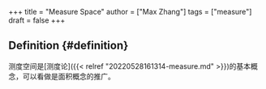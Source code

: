 +++
title = "Measure Space"
author = ["Max Zhang"]
tags = ["measure"]
draft = false
+++

## Definition {#definition}

测度空间是[测度论]({{< relref "20220528161314-measure.md" >}})的基本概念，可以看做是面积概念的推广。
